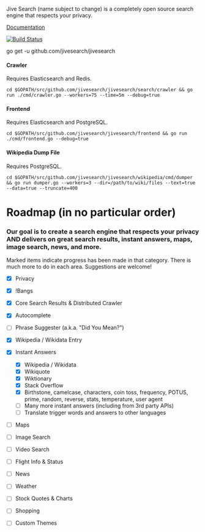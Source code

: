 Jive Search (name subject to change) is a completely open source search engine that respects your privacy. 

[Documentation](https://godoc.org/github.com/jivesearch/jivesearch)

[![Build Status](https://travis-ci.org/jivesearch/jivesearch.svg?branch=master)](https://travis-ci.org/jivesearch/jivesearch)

go get -u github.com/jivesearch/jivesearch

#### Crawler
Requires Elasticsearch and Redis.
```
cd $GOPATH/src/github.com/jivesearch/jivesearch/search/crawler && go run ./cmd/crawler.go --workers=75 --time=5m --debug=true
```

#### Frontend
Requires Elasticsearch and PostgreSQL.
```
cd $GOPATH/src/github.com/jivesearch/jivesearch/frontend && go run ./cmd/frontend.go --debug=true
```

#### Wikipedia Dump File
Requires PostgreSQL.
```
cd $GOPATH/src/github.com/jivesearch/jivesearch/wikipedia/cmd/dumper && go run dumper.go --workers=3 --dir=/path/to/wiki/files --text=true --data=true --truncate=400
```

# **Roadmap** (in no particular order)
### Our goal is to create a search engine that respects your privacy AND delivers on great search results, instant answers, maps, image search, news, and more. 

Marked items indicate progress has been made in that category. There is much more to do in each area. Suggestions are welcome!
- [x] Privacy
- [x] !Bangs
- [x] Core Search Results & Distributed Crawler
- [x] Autocomplete
- [ ] Phrase Suggester (a.k.a. "Did You Mean?")
- [x] Wikipedia / Wikidata Entry
- [x] Instant Answers
    - [x] Wikipedia / Wikidata
    - [x] Wikiquote
    - [x] Wiktionary
    - [x] Stack Overflow
    - [x] Birthstone, camelcase, characters, coin toss, frequency, POTUS, prime, random, reverse, stats, temperature, user agent 
    - [ ] Many more instant answers (including from 3rd party APIs)
    - [ ] Translate trigger words and answers to other languages
- [ ] Maps
- [ ] Image Search
- [ ] Video Search
- [ ] Flight Info & Status
- [ ] News
- [ ] Weather
- [ ] Stock Quotes & Charts
- [ ] Shopping
- [ ] Custom Themes


